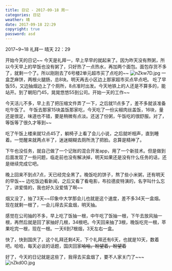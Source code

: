 ```yaml
---
title: 日记 - 2017-09-18 周一
categories: 日记
weather: 晴
date: 2017-09-18 22:29
copyright: true
password: asd
---
```








2017~9~18 礼拜一 晴天 22：29

开始今天的日记~~
今天是礼拜一，早上早早的就起来了。因为昨天没有熬粥，所以今天早上的早饭也没有粥了，只好热了一点热水，再加两个面包。面包存货不多了，就剩一个了。所以刚刚去了6号楼2单元超市买了点吃的~~
![nZkw7D.jpg](https://s2.ax1x.com/2019/09/04/nZkw7D.jpg)
一盒芝麻饼，两根火腿肠，总8块。明天再去小区边上那家超市买点早点吧。
吃了早饭55，又边抽烟边上了个厕所，8点准时出发。今天地铁上的人还是不算多的，能站开。到了朝阳门45，晃晃悠悠55到公司。开始一天的工作~~

今天活儿不多，早上去了把压缩文件弄了一下，之后就11点多了，差不多就该准备吃午饭了。
午饭去那家15块盖饭那家吃，今天吃了一份尖椒肉丝盖饭，16块，量还是很足，味道也不错，要是稍微有点淡。还送了份粥，午饭吃的很舒服。对了，等饭等了很久才等到~~

吃了午饭上楼来就12点45了，躺椅子上看了会儿小说，之后就听相声，直到睡着。一觉醒来就两点半了，迷迷糊糊去厕所洗了把脸。总算是精神了。

下午也没任务，就自己做了一个记账的混合开发app，用了一个新技术。但是做到后面发现了一些问题，临走前也没有解决掉，明天如果还是没有什么任务的话，还是继续完成它吧。

晚上回来不到点7点，天已经完全黑了。晚饭吃的饼子，熬了些小米粥，还有明天的早饭~~
边吃饭边看新闻，之后又看了看电影，布拉德皮特演的，名字叫什么忘了，讲爱情的，我也好久没爱情了啊~~

烟又没了，抽了3天~~印象中大学那会儿也就是这个速度，差不多34天一盒烟。现在就剩一根了，一会儿得去买盒烟，明天抽。

感觉在公司抽的不多，早上吃了饭抽一根，中午吃了饭抽一根，下午去放风抽一根，再然后就是回了家抽好几根，34根吧。今天回来抽了3根，晚饭吃完一根，苹果吃完一根，现在一根。一天6到7根烟，3天左右一盒。

快了，快到国庆了，这个礼拜还剩4天，下个礼拜还有6天，也就是10天，数着吧。哈哈，每天必谈的话题，国庆回家~~哈哈。盼望着，盼望着~~

好了，今天的日记就是这些了，我得去买盒烟了，要不人家关门了~~~
![nZkd0O.jpg](https://s2.ax1x.com/2019/09/04/nZkd0O.jpg)